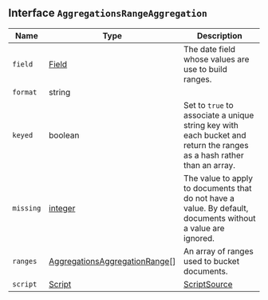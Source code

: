 ## Interface `AggregationsRangeAggregation`

| Name | Type | Description |
| - | - | - |
| `field` | [Field](./Field.md) | The date field whose values are use to build ranges. |
| `format` | string | &nbsp; |
| `keyed` | boolean | Set to `true` to associate a unique string key with each bucket and return the ranges as a hash rather than an array. |
| `missing` | [integer](./integer.md) | The value to apply to documents that do not have a value. By default, documents without a value are ignored. |
| `ranges` | [AggregationsAggregationRange](./AggregationsAggregationRange.md)[] | An array of ranges used to bucket documents. |
| `script` | [Script](./Script.md) | [ScriptSource](./ScriptSource.md) | &nbsp; |
